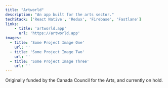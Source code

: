 ```yaml
---
title: "Artworld"
description: "An app built for the arts sector."
techStack: ['React Native', 'Redux', 'Firebase', 'Fastlane']
links:
    - title: 'artworld.app'
      url: 'https://artworld.app'
images:
  - title: 'Some Project Image One'
    url: ''
  - title: 'Some Project Image Two'
    url: ''
  - title: 'Some Project Image Three'
    url: ''
---
```


Originally funded by the Canada Council for the Arts, and currently on hold.